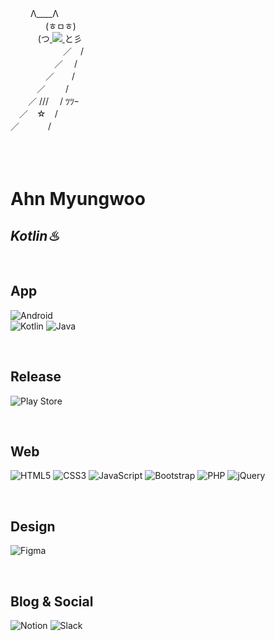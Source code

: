 　　 Λ____Λ <br/>
　　　　(ㅎㅁㅎ) <br/>
　&nbsp;&nbsp;　&nbsp;&nbsp;(つ<a href="mailto:kof99athena@gmail.com">
           <img src="https://img.shields.io/badge/Gmail-EA4335?style=for-the-badge&logo=Gmail&logoColor=white"> 
       </a>と彡 <br/>
　　　　　　／　/ <br/>
　　　　　／　 / <br/>
　　　　／　　/ <br/>
　　　／　　 / <br/>
　　／ /// 　/ ﾂﾂｰ <br/>
　／　☆　/ <br/>
 ／　　 　/<br/>  
<br/>
<br/>
<h1 class="code-line" data-line-start=0 data-line-end=1 ><a id="Ahn_Hyeyoung_0"></a>Ahn Myungwoo</h1>
<h2 class="code-line" data-line-start=1 data-line-end=2 ><a id="_Kotlin__1"></a><em>Kotlin♨</em></h2>
<br/>
<h2 class="code-line" data-line-start=4 data-line-end=5 ><a id="App_4"></a>App</h2>
<p class="has-line-data" data-line-start="5" data-line-end="7"><img src="https://img.shields.io/badge/Android-3DDC84?style=for-the-badge&amp;logo=android&amp;logoColor=white" alt="Android"><br>
<img src="https://img.shields.io/badge/kotlin-%237F52FF.svg?style=for-the-badge&amp;logo=kotlin&amp;logoColor=white" alt="Kotlin"> <img src="https://img.shields.io/badge/java-%23ED8B00.svg?style=for-the-badge&amp;logo=openjdk&amp;logoColor=white" alt="Java"></p>
<br/>
<h2 class="code-line" data-line-start=8 data-line-end=9 ><a id="Release_8"></a>Release</h2>
<p class="has-line-data" data-line-start="9" data-line-end="10"><img src="https://img.shields.io/badge/Google_Play-414141?style=for-the-badge&amp;logo=google-play&amp;logoColor=white" alt="Play Store"></p>
<br/>
<h2 class="code-line" data-line-start=11 data-line-end=12 ><a id="Web_11"></a>Web</h2>
<p class="has-line-data" data-line-start="12" data-line-end="13"><img src="https://img.shields.io/badge/html5-%23E34F26.svg?style=for-the-badge&amp;logo=html5&amp;logoColor=white" alt="HTML5"> <img src="https://img.shields.io/badge/css3-%231572B6.svg?style=for-the-badge&amp;logo=css3&amp;logoColor=white" alt="CSS3"> <img src="https://img.shields.io/badge/javascript-%23323330.svg?style=for-the-badge&amp;logo=javascript&amp;logoColor=%23F7DF1E" alt="JavaScript"> <img src="https://img.shields.io/badge/bootstrap-%238511FA.svg?style=for-the-badge&amp;logo=bootstrap&amp;logoColor=white" alt="Bootstrap"> <img src="https://img.shields.io/badge/php-%23777BB4.svg?style=for-the-badge&amp;logo=php&amp;logoColor=white" alt="PHP"> <img src="https://img.shields.io/badge/jquery-%230769AD.svg?style=for-the-badge&amp;logo=jquery&amp;logoColor=white" alt="jQuery"></p>
<br/>
<h2 class="code-line" data-line-start=13 data-line-end=14 ><a id="Design_13"></a>Design</h2>
<p class="has-line-data" data-line-start="14" data-line-end="15"><img src="https://img.shields.io/badge/figma-%23F24E1E.svg?style=for-the-badge&amp;logo=figma&amp;logoColor=white" alt="Figma"></p>
<br/>
<h2 class="code-line" data-line-start=16 data-line-end=17 ><a id="Blog__Social_16"></a>Blog &amp; Social</h2>
<p class="has-line-data" data-line-start="17" data-line-end="18"><img src="https://img.shields.io/badge/Notion-%23000000.svg?style=for-the-badge&amp;logo=notion&amp;logoColor=white" alt="Notion">  <img src="https://img.shields.io/badge/Slack-4A154B?style=for-the-badge&amp;logo=slack&amp;logoColor=white" alt="Slack"></p>
<p class="has-line-data" data-line-start="19" data-line-end="20"><a href="https://solved.ac/hye023/"></a></p>
<br/> <br/>
